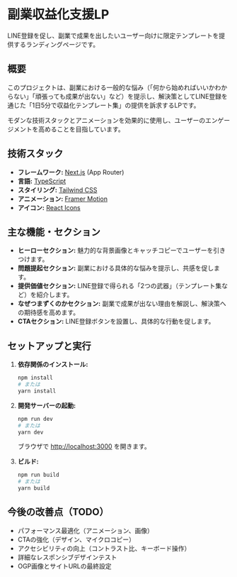 # 副業収益化支援LP

LINE登録を促し、副業で成果を出したいユーザー向けに限定テンプレートを提供するランディングページです。

## 概要

このプロジェクトは、副業における一般的な悩み（「何から始めればいいかわからない」「頑張っても成果が出ない」など）を提示し、解決策としてLINE登録を通じた「1日5分で収益化テンプレート集」の提供を訴求するLPです。

モダンな技術スタックとアニメーションを効果的に使用し、ユーザーのエンゲージメントを高めることを目指しています。

## 技術スタック

*   **フレームワーク:** [Next.js](https://nextjs.org/) (App Router)
*   **言語:** [TypeScript](https://www.typescriptlang.org/)
*   **スタイリング:** [Tailwind CSS](https://tailwindcss.com/)
*   **アニメーション:** [Framer Motion](https://www.framer.com/motion/)
*   **アイコン:** [React Icons](https://react-icons.github.io/react-icons/)

## 主な機能・セクション

*   **ヒーローセクション:** 魅力的な背景画像とキャッチコピーでユーザーを引きつけます。
*   **問題提起セクション:** 副業における具体的な悩みを提示し、共感を促します。
*   **提供価値セクション:** LINE登録で得られる「2つの武器」（テンプレート集など）を紹介します。
*   **なぜつまずくのかセクション:** 副業で成果が出ない理由を解説し、解決策への期待感を高めます。
*   **CTAセクション:** LINE登録ボタンを設置し、具体的な行動を促します。

## セットアップと実行

1.  **依存関係のインストール:**
    ```bash
    npm install
    # または
    yarn install
    ```

2.  **開発サーバーの起動:**
    ```bash
    npm run dev
    # または
    yarn dev
    ```
    ブラウザで [http://localhost:3000](http://localhost:3000) を開きます。

3.  **ビルド:**
    ```bash
    npm run build
    # または
    yarn build
    ```

## 今後の改善点（TODO）

*   パフォーマンス最適化（アニメーション、画像）
*   CTAの強化（デザイン、マイクロコピー）
*   アクセシビリティの向上（コントラスト比、キーボード操作）
*   詳細なレスポンシブデザインテスト
*   OGP画像とサイトURLの最終設定
